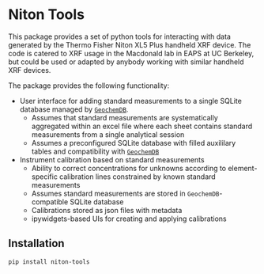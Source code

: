 # Niton Tools

This package provides a set of python tools for interacting with data generated by the Thermo Fisher Niton XL5 Plus handheld XRF device. The code is catered to XRF usage in the Macdonald lab in EAPS at UC Berkeley, but could be used or adapted by anybody working with similar handheld XRF devices.

The package provides the following functionality:
- User interface for adding standard measurements to a single SQLite database managed by [`GeochemDB`](https://github.com/sarttiso/geochemdb).
    - Assumes that standard measurements are systematically aggregated within an excel file where each sheet contains standard measurements from a single analytical session
    - Assumes a preconfigured SQLite database with filled auxililary tables and compatibility with [`GeochemDB`](https://github.com/sarttiso/geochemdb)
- Instrument calibration based on standard measurements
    - Ability to correct concentrations for unknowns according to element-specific calibration lines constrained by known standard measurements
    - Assumes standard measurements are stored in `GeochemDB`-compatible SQLite database
    - Calibrations stored as json files with metadata
    - ipywidgets-based UIs for creating and applying calibrations

## Installation

```bash
pip install niton-tools
```